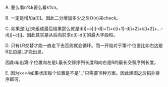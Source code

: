 A. 要么看n%k要么看k%n。

B. 一定是增加a[0]。因此二分增加多少之后O(n)来check。

C. 如果是[i,j]来组成最后结果那么就是d[i]+c[i]-d[i+1]+c[i+1]-d[i+2]+c[i+2]+...-d[j]+c[j]。因此其实是从后向前求c[i]-d[i]的最大字段和。

D. 只有LR交替才能一直走下去否则就会循环。而一开始对于第i个位置比如右边是R左边是L才能出发。

   因此dp出第i个位置向左是L最长交替序列长度和向右是R的最长交替序列长度。
   
E. 因为k<=4如果状压每个位置是不是"_"只需要16种方案。因此建图之后拓扑排序即可。
